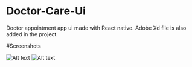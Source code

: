 # Doctor-Care-Ui

Doctor appointment app ui made with React native. Adobe Xd file is also added in the project.

#Screenshots


![Alt text](https://github.com/mohdaamir8182/Doctor-Care-Ui/blob/master/screenshots/homescreen1.png)   ![Alt text](https://github.com/mohdaamir8182/Doctor-Care-Ui/blob/master/screenshots/homescreen2.png)
